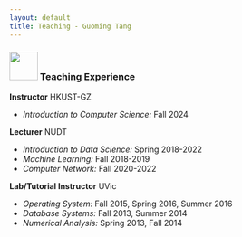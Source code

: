 ```yaml
---
layout: default
title: Teaching - Guoming Tang
---
```


### <img src="../img/teaching.png" height="50px">  Teaching Experience

**Instructor** HKUST-GZ

- *Introduction to Computer Science:* Fall 2024

**Lecturer** NUDT

- *Introduction to Data Science:* Spring 2018-2022
- *Machine Learning:* Fall 2018-2019
- *Computer Network:* Fall 2020-2022

**Lab/Tutorial Instructor** UVic

- *Operating System:* Fall 2015, Spring 2016, Summer 2016
- *Database Systems:* Fall 2013, Summer 2014
- *Numerical Analysis:* Spring 2013, Fall 2014